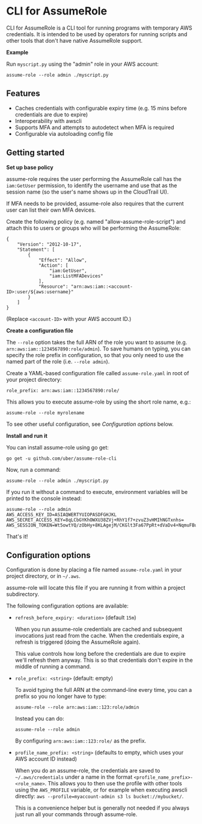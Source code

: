 # CLI for AssumeRole

CLI for AssumeRole is a CLI tool for running programs with temporary AWS credentials. It is intended to be used by operators for running scripts and other tools that don't have native AssumeRole support.

**Example**

Run `myscript.py` using the "admin" role in your AWS account:

```
assume-role --role admin ./myscript.py
```

## Features

* Caches credentials with configurable expiry time (e.g. 15 mins before credentials are due to expire)
* Interoperability with awscli
* Supports MFA and attempts to autodetect when MFA is required
* Configurable via autoloading config file

## Getting started

**Set up base policy**

assume-role requires the user performing the AssumeRole call has the `iam:GetUser` permission, to identify the username and use that as the session name (so the user's name shows up in the CloudTrail UI).

If MFA needs to be provided, assume-role also requires that the current user can list their own MFA devices.

Create the following policy (e.g. named "allow-assume-role-script") and attach this to users or groups who will be performing the AssumeRole:

```
{
    "Version": "2012-10-17",
    "Statement": [
        {
            "Effect": "Allow",
            "Action": [
                "iam:GetUser",
                "iam:ListMFADevices"
            ],
            "Resource": "arn:aws:iam::<account-ID>:user/${aws:username}"
        }
    ]
}
```

(Replace `<account-ID>` with your AWS account ID.)

**Create a configuration file**

The `--role` option takes the full ARN of the role you want to assume (e.g. `arn:aws:iam::1234567890:role/admin`). To save humans on typing, you can specify the role prefix in configuration, so that you only need to use the named part of the role (i.e. `--role admin`).

Create a YAML-based configuration file called `assume-role.yaml` in root of your project directory:

```
role_prefix: arn:aws:iam::1234567890:role/
```

This allows you to execute assume-role by using the short role name, e.g.:

```
assume-role --role myrolename
```

To see other useful configuration, see *Configuration options* below.

**Install and run it**

You can install assume-role using go get:

```
go get -u github.com/uber/assume-role-cli
```

Now, run a command:

```
assume-role --role admin ./myscript.py
```

If you run it without a command to execute, environment variables will be printed to the console instead:

```
assume-role --role admin
AWS_ACCESS_KEY_ID=ASIAQWERTYUIOPASDFGHJKL
AWS_SECRET_ACCESS_KEY=8qLCbGYKhOWXU38ZVj+RhY1f7+zvuZ3vHMIhNGTxnhs=
AWS_SESSION_TOKEN=Wt5owtYQ/zObHy+8KLAgejM/CKGlt3Fa67PpRt+dVaDv4+NqmuFBu6VCkV1jmtfr82eABf9R2sN76ezZ1NIaaKnnkx8fk1WIH7jb7e5KYD0gsaOaAFIKEsMBMixvrFcxTe4Xth8D7lCohZZLTU2I2kazJxOrE249Xwq61hh1ZTezKHNvqek9BbItQdaWoniEkJz9vtTgXYSxnBJoV+VIsSa7KyDcLrteHVKdLx7qkxvsZvXkvmPRnQtnrGBeT3pm7LIlc2xOiKgAxuDf8gW5RWORrz71DdzFfPVqi0lAw5Hx0Qx/9gipuTPr5DICUzah8l64w4t21R0L9T1r84NAjA==
```

That's it!

## Configuration options

Configuration is done by placing a file named `assume-role.yaml` in your project directory, or in `~/.aws`.

assume-role will locate this file if you are running it from within a project subdirectory.

The following configuration options are available:

* `refresh_before_expiry: <duration>` (default `15m`)

    When you run assume-role credentials are cached and subsequent invocations just read from the cache. When the credentials expire, a refresh is triggered (doing the AssumeRole again).

    This value controls how long before the credentials are due to expire we'll refresh them anyway. This is so that credentials don't expire in the middle of running a command.

* `role_prefix: <string>` (default: empty)

    To avoid typing the full ARN at the command-line every time, you can a prefix so you no longer have to type:

    ```
    assume-role --role arn:aws:iam::123:role/admin
    ```

    Instead you can do:

    ```
    assume-role --role admin
    ```

    By configuring `arn:aws:iam::123:role/` as the prefix.

* `profile_name_prefix: <string>` (defaults to empty, which uses your AWS account ID instead)

    When you do an assume-role, the credentials are saved to `~/.aws/credentials` under a name in the format `<profile_name_prefix>-<role_name>`. This allows you to then use the profile with other tools using the `AWS_PROFILE` variable, or for example when executing awscli directly: `aws --profile=myaccount-admin s3 ls bucket://mybucket/`.

    This is a convenience helper but is generally not needed if you always just run all your commands through assume-role.
